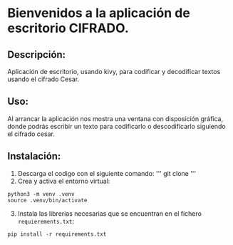 # Bienvenidos a la aplicación de escritorio CIFRADO.
## Descripción:
Aplicación de escritorio, usando kivy, para codificar y decodificar textos usando
el cifrado Cesar.
## Uso:
Al arrancar la aplicación nos mostra una ventana con disposición gráfica, donde podrás escribir un texto para codificarlo o descodificarlo siguiendo el cifrado cesar.


## Instalación:
1. Descarga el codigo con el siguiente comando:
'''
git clone 
'''
2. Crea y activa el entorno virtual:
```
python3 -m venv .venv
source .venv/bin/activate
```
3. Instala las librerias necesarias que se encuentran en el fichero `requierements.txt`:
```
pip install -r requirements.txt
```
